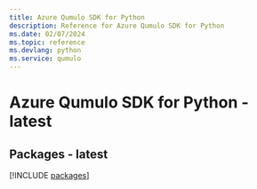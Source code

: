 ```yaml
---
title: Azure Qumulo SDK for Python
description: Reference for Azure Qumulo SDK for Python
ms.date: 02/07/2024
ms.topic: reference
ms.devlang: python
ms.service: qumulo
---
```

# Azure Qumulo SDK for Python - latest
## Packages - latest
[!INCLUDE [packages](qumulo-index.md)]